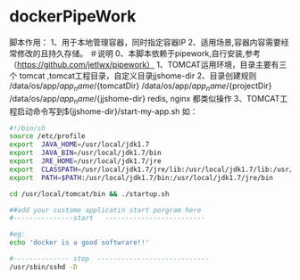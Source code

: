 # dockerPipeWork
脚本作用：
  1、用于本地管理容器，同时指定容器IP
  2、适用场景,容器内容需要经常修改的且持久存储。
＃说明
0、本脚本依赖于pipework,自行安装,参考（https://github.com/jetlwx/pipework）
 1、TOMCAT运用环境，目录主要有三个 tomcat ,tomcat工程目录，自定义目录jjshome-dir
 2、目录创建规则
   /data/os/app/${app_name}/${tomcatDir}
   /data/os/app/${app_name}/${projectDir}
    /data/os/app/${app_name}/${jjshome-dir}
	redis, nginx 都类似操作
 3、TOMCAT工程启动命令写到${jjshome-dir}/start-my-app.sh
 如：

 ```bash
#!/bin/sh
source /etc/profile
export  JAVA_HOME=/usr/local/jdk1.7
export  JAVA_BIN=/usr/local/jdk1.7/bin
export  JRE_HOME=/usr/local/jdk1.7/jre 
export  CLASSPATH=/usr/local/jdk1.7/jre/lib:/usr/local/jdk1.7/lib:/usr/local/jdk1.7/jre/lib/charsets.jar
export  PATH=$PATH:/usr/local/jdk1.7/bin:/usr/local/jdk1.7/jre/bin

cd /usr/local/tomcat/bin && ./startup.sh

##add your custome applicatin start porgram here 
#---------------start   -------------------------

#eg:
echo 'docker is a good softwrare!!'

#-------------- stop  ----------------------------
/usr/sbin/sshd -D
```

